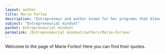 ```yaml
---
layout: author
title: Marie Forleo
description: "Entrepreneur and author known for her programs that blend business strategies with a positive mindset for aspiring entrepreneurs."
subject: "Entrepreneurial mindset"
parent: Entrepreneurial mindset
permalink: /Entrepreneurial mindset/authors/Marie-Forleo/
---
```


Welcome to the page of Marie Forleo! Here you can find their quotes.

